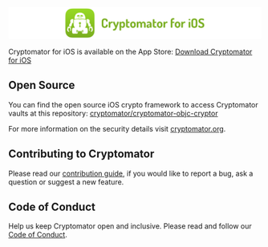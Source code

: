![cryptomator-ios](cryptomator-ios.png)

Cryptomator for iOS is available on the App Store: [Download Cryptomator for iOS](https://itunes.apple.com/app/cryptomator/id953086535)

## Open Source

You can find the open source iOS crypto framework to access Cryptomator vaults at this repository: [cryptomator/cryptomator-objc-cryptor](https://github.com/cryptomator/cryptomator-objc-cryptor)

For more information on the security details visit [cryptomator.org](https://cryptomator.org/architecture/).

## Contributing to Cryptomator

Please read our [contribution guide](https://github.com/cryptomator/cryptomator-ios/blob/master/CONTRIBUTING.md), if you would like to report a bug, ask a question or suggest a new feature.

## Code of Conduct

Help us keep Cryptomator open and inclusive. Please read and follow our [Code of Conduct](https://github.com/cryptomator/cryptomator-ios/blob/master/CODE_OF_CONDUCT.md).
